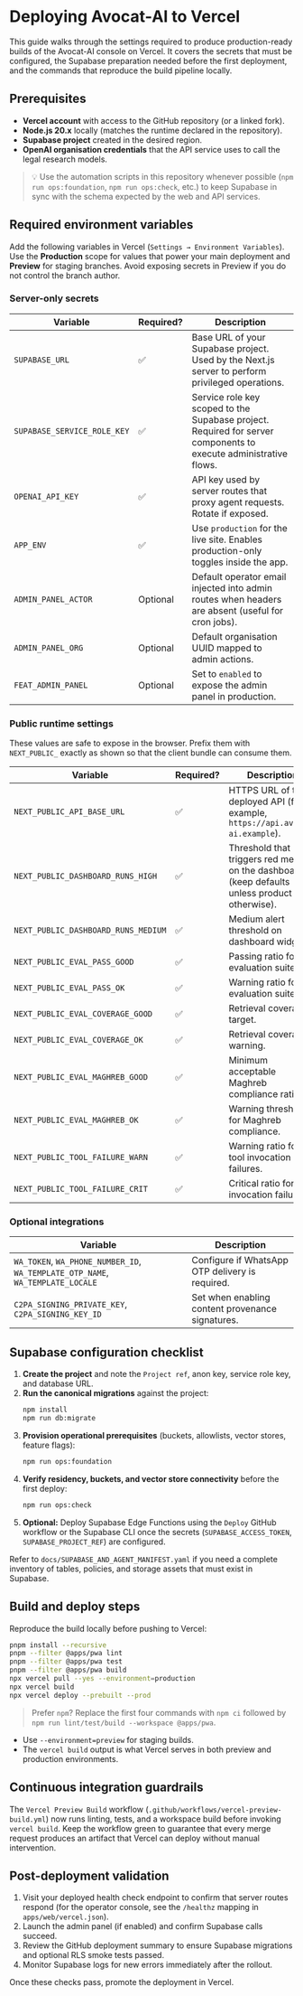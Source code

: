 # Deploying Avocat-AI to Vercel

This guide walks through the settings required to produce production-ready builds of the Avocat-AI console on Vercel. It covers the secrets that must be configured, the Supabase preparation needed before the first deployment, and the commands that reproduce the build pipeline locally.

## Prerequisites

- **Vercel account** with access to the GitHub repository (or a linked fork).
- **Node.js 20.x** locally (matches the runtime declared in the repository).
- **Supabase project** created in the desired region.
- **OpenAI organisation credentials** that the API service uses to call the legal research models.

> 💡 Use the automation scripts in this repository whenever possible (`npm run ops:foundation`, `npm run ops:check`, etc.) to keep Supabase in sync with the schema expected by the web and API services.

## Required environment variables

Add the following variables in Vercel (`Settings → Environment Variables`). Use the **Production** scope for values that power your main deployment and **Preview** for staging branches. Avoid exposing secrets in Preview if you do not control the branch author.

### Server-only secrets

| Variable | Required? | Description |
| --- | --- | --- |
| `SUPABASE_URL` | ✅ | Base URL of your Supabase project. Used by the Next.js server to perform privileged operations. |
| `SUPABASE_SERVICE_ROLE_KEY` | ✅ | Service role key scoped to the Supabase project. Required for server components to execute administrative flows. |
| `OPENAI_API_KEY` | ✅ | API key used by server routes that proxy agent requests. Rotate if exposed. |
| `APP_ENV` | ✅ | Use `production` for the live site. Enables production-only toggles inside the app. |
| `ADMIN_PANEL_ACTOR` | Optional | Default operator email injected into admin routes when headers are absent (useful for cron jobs). |
| `ADMIN_PANEL_ORG` | Optional | Default organisation UUID mapped to admin actions. |
| `FEAT_ADMIN_PANEL` | Optional | Set to `enabled` to expose the admin panel in production. |

### Public runtime settings

These values are safe to expose in the browser. Prefix them with `NEXT_PUBLIC_` exactly as shown so that the client bundle can consume them.

| Variable | Required? | Description |
| --- | --- | --- |
| `NEXT_PUBLIC_API_BASE_URL` | ✅ | HTTPS URL of the deployed API (for example, `https://api.avocat-ai.example`). |
| `NEXT_PUBLIC_DASHBOARD_RUNS_HIGH` | ✅ | Threshold that triggers red metrics on the dashboard (keep defaults unless product asks otherwise). |
| `NEXT_PUBLIC_DASHBOARD_RUNS_MEDIUM` | ✅ | Medium alert threshold on dashboard widgets. |
| `NEXT_PUBLIC_EVAL_PASS_GOOD` | ✅ | Passing ratio for evaluation suites. |
| `NEXT_PUBLIC_EVAL_PASS_OK` | ✅ | Warning ratio for evaluation suites. |
| `NEXT_PUBLIC_EVAL_COVERAGE_GOOD` | ✅ | Retrieval coverage target. |
| `NEXT_PUBLIC_EVAL_COVERAGE_OK` | ✅ | Retrieval coverage warning. |
| `NEXT_PUBLIC_EVAL_MAGHREB_GOOD` | ✅ | Minimum acceptable Maghreb compliance ratio. |
| `NEXT_PUBLIC_EVAL_MAGHREB_OK` | ✅ | Warning threshold for Maghreb compliance. |
| `NEXT_PUBLIC_TOOL_FAILURE_WARN` | ✅ | Warning ratio for tool invocation failures. |
| `NEXT_PUBLIC_TOOL_FAILURE_CRIT` | ✅ | Critical ratio for tool invocation failures. |

### Optional integrations

| Variable | Description |
| --- | --- |
| `WA_TOKEN`, `WA_PHONE_NUMBER_ID`, `WA_TEMPLATE_OTP_NAME`, `WA_TEMPLATE_LOCALE` | Configure if WhatsApp OTP delivery is required. |
| `C2PA_SIGNING_PRIVATE_KEY`, `C2PA_SIGNING_KEY_ID` | Set when enabling content provenance signatures. |

## Supabase configuration checklist

1. **Create the project** and note the `Project ref`, anon key, service role key, and database URL.
2. **Run the canonical migrations** against the project:
   ```bash
   npm install
   npm run db:migrate
   ```
3. **Provision operational prerequisites** (buckets, allowlists, vector stores, feature flags):
   ```bash
   npm run ops:foundation
   ```
4. **Verify residency, buckets, and vector store connectivity** before the first deploy:
   ```bash
   npm run ops:check
   ```
5. **Optional:** Deploy Supabase Edge Functions using the `Deploy` GitHub workflow or the Supabase CLI once the secrets (`SUPABASE_ACCESS_TOKEN`, `SUPABASE_PROJECT_REF`) are configured.

Refer to `docs/SUPABASE_AND_AGENT_MANIFEST.yaml` if you need a complete inventory of tables, policies, and storage assets that must exist in Supabase.

## Build and deploy steps

Reproduce the build locally before pushing to Vercel:

```bash
pnpm install --recursive
pnpm --filter @apps/pwa lint
pnpm --filter @apps/pwa test
pnpm --filter @apps/pwa build
npx vercel pull --yes --environment=production
npx vercel build
npx vercel deploy --prebuilt --prod
```

> Prefer `npm`? Replace the first four commands with `npm ci` followed by `npm run lint/test/build --workspace @apps/pwa`.

- Use `--environment=preview` for staging builds.
- The `vercel build` output is what Vercel serves in both preview and production environments.

## Continuous integration guardrails

The `Vercel Preview Build` workflow (`.github/workflows/vercel-preview-build.yml`) now runs linting, tests, and a workspace build before invoking `vercel build`. Keep the workflow green to guarantee that every merge request produces an artifact that Vercel can deploy without manual intervention.

## Post-deployment validation

1. Visit your deployed health check endpoint to confirm that server routes respond (for the operator console, see the `/healthz` mapping in `apps/web/vercel.json`).
2. Launch the admin panel (if enabled) and confirm Supabase calls succeed.
3. Review the GitHub deployment summary to ensure Supabase migrations and optional RLS smoke tests passed.
4. Monitor Supabase logs for new errors immediately after the rollout.

Once these checks pass, promote the deployment in Vercel.
